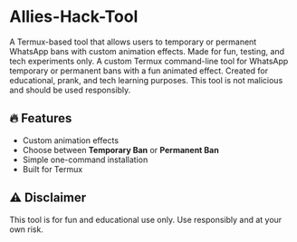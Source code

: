 # Allies-Hack-Tool
A Termux-based tool that allows users to temporary or permanent WhatsApp bans with custom animation effects. Made for fun, testing, and tech experiments only.
A custom Termux command-line tool for WhatsApp temporary or permanent bans with a fun animated effect. Created for educational, prank, and tech learning purposes. This tool is not malicious and should be used responsibly.

## 🔥 Features
- Custom animation effects
- Choose between **Temporary Ban** or **Permanent Ban**
- Simple one-command installation
- Built for Termux

## ⚠️ Disclaimer
This tool is for fun and educational use only. Use responsibly and at your own risk.
